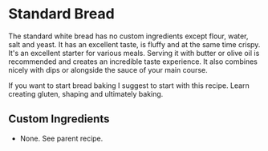 # Standard Bread

The standard white bread has no custom ingredients except flour, water, salt and yeast.
It has an excellent taste, is fluffy and at the same time crispy.
It's an excellent starter for various meals. Serving it with butter or olive oil is recommended and creates an incredible taste experience.
It also combines nicely with dips or alongside the sauce of your main course.

If you want to start bread baking I suggest to start with this recipe. Learn creating gluten, shaping and ultimately baking.

## Custom Ingredients

- None. See parent recipe.
